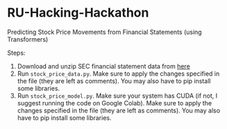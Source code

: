 # RU-Hacking-Hackathon
Predicting Stock Price Movements from Financial Statements (using Transformers)

Steps:
1. Download and unzip SEC financial statement data from [here](https://www.sec.gov/dera/data/financial-statement-data-sets.html)
2. Run ```stock_price_data.py```. Make sure to apply the changes specified in the file (they are left as comments). You may also have to pip install some libraries.
3. Run ```stock_price_model.py```. Make sure your system has CUDA (if not, I suggest running the code on Google Colab). Make sure to apply the changes specified in the file (they are left as comments). You may also have to pip install some libraries.
